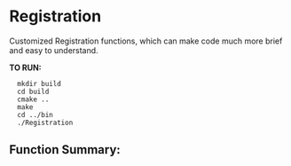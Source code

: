 # Registration
Customized Registration functions, which can make code much more brief and easy to understand.

**TO RUN:**
```
  mkdir build
  cd build
  cmake ..
  make
  cd ../bin
  ./Registration
```

## Function Summary: